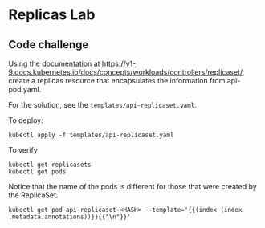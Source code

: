 # Replicas Lab

## Code challenge

Using the documentation at https://v1-9.docs.kubernetes.io/docs/concepts/workloads/controllers/replicaset/, create a replicas resource that encapsulates the information from api-pod.yaml.

For the solution, see the `templates/api-replicaset.yaml`.

To deploy:

    kubectl apply -f templates/api-replicaset.yaml

To verify

    kubectl get replicasets
    kubectl get pods

Notice that the name of the pods is different for those that were created by the ReplicaSet.

    kubectl get pod api-replicaset-<HASH> --template='{{(index (index .metadata.annotations))}}{{"\n"}}'
